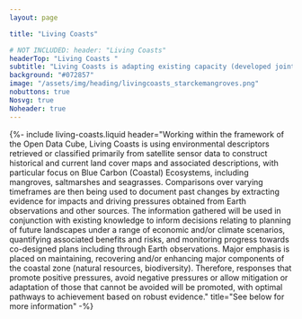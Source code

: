 ```yaml
---
layout: page

title: "Living Coasts"

# NOT INCLUDED: header: "Living Coasts"
headerTop: "Living Coasts "
subtitle: "Living Coasts is adapting existing capacity (developed jointly by Australia and the United Kingdom) to allow coastal and influencing inland landscapes to be consistently characterised, mapped and monitored from dense time-series of Earth observations and modelled descriptors of the environment.; Aims; Objectives; Strategic Plan;" 
background: "#072857"
image: "/assets/img/heading/livingcoasts_starckemangroves.png"
nobuttons: true
Nosvg: true
Noheader: true
---
```


{%-
include living-coasts.liquid
header="Working within the framework of the Open Data Cube, Living Coasts is using environmental descriptors retrieved or classified primarily from satellite sensor data to construct historical and current land cover maps and associated descriptions, with particular focus on Blue Carbon (Coastal) Ecosystems, including mangroves, saltmarshes and seagrasses. Comparisons over varying timeframes are then being used to document past changes by extracting evidence for impacts and driving pressures obtained from Earth observations and other sources. The information gathered will be used in conjunction with existing knowledge to inform decisions relating to planning of future landscapes under a range of economic and/or climate scenarios, quantifying associated benefits and risks, and monitoring progress towards co-designed plans including through Earth observations.  Major emphasis is placed on maintaining, recovering and/or enhancing major components of the coastal zone (natural resources, biodiversity).  Therefore, responses that promote positive pressures, avoid negative pressures or allow mitigation or adaptation of those that cannot be avoided will be promoted, with optimal pathways to achievement based on robust evidence."
title="See below for more information"
-%}

